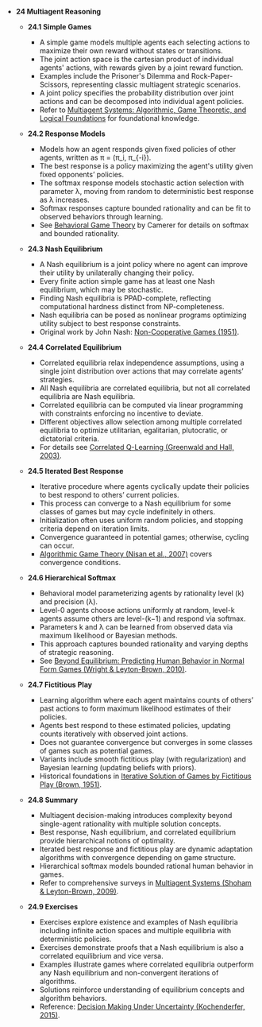 - **24 Multiagent Reasoning**  
  - **24.1 Simple Games**  
    - A simple game models multiple agents each selecting actions to maximize their own reward without states or transitions.  
    - The joint action space is the cartesian product of individual agents' actions, with rewards given by a joint reward function.  
    - Examples include the Prisoner's Dilemma and Rock-Paper-Scissors, representing classic multiagent strategic scenarios.  
    - A joint policy specifies the probability distribution over joint actions and can be decomposed into individual agent policies.  
    - Refer to [Multiagent Systems: Algorithmic, Game Theoretic, and Logical Foundations](https://doi.org/10.1017/CBO9780511809697) for foundational knowledge.  

  - **24.2 Response Models**  
    - Models how an agent responds given fixed policies of other agents, written as π = (π_i, π_{-i}).  
    - The best response is a policy maximizing the agent's utility given fixed opponents’ policies.  
    - The softmax response models stochastic action selection with parameter λ, moving from random to deterministic best response as λ increases.   
    - Softmax responses capture bounded rationality and can be fit to observed behaviors through learning.  
    - See [Behavioral Game Theory](https://press.princeton.edu/books/paperback/9780691118415/behavioral-game-theory) by Camerer for details on softmax and bounded rationality.  

  - **24.3 Nash Equilibrium**  
    - A Nash equilibrium is a joint policy where no agent can improve their utility by unilaterally changing their policy.  
    - Every finite action simple game has at least one Nash equilibrium, which may be stochastic.  
    - Finding Nash equilibria is PPAD-complete, reflecting computational hardness distinct from NP-completeness.  
    - Nash equilibria can be posed as nonlinear programs optimizing utility subject to best response constraints.  
    - Original work by John Nash: [Non-Cooperative Games (1951)](https://www.jstor.org/stable/1969529).  

  - **24.4 Correlated Equilibrium**  
    - Correlated equilibria relax independence assumptions, using a single joint distribution over actions that may correlate agents’ strategies.  
    - All Nash equilibria are correlated equilibria, but not all correlated equilibria are Nash equilibria.  
    - Correlated equilibria can be computed via linear programming with constraints enforcing no incentive to deviate.  
    - Different objectives allow selection among multiple correlated equilibria to optimize utilitarian, egalitarian, plutocratic, or dictatorial criteria.  
    - For details see [Correlated Q-Learning (Greenwald and Hall, 2003)](https://proceedings.neurips.cc/paper/2003/file/8200e3ac2061f649ae23f50778bc5c45-Paper.pdf).  

  - **24.5 Iterated Best Response**  
    - Iterative procedure where agents cyclically update their policies to best respond to others’ current policies.  
    - This process can converge to a Nash equilibrium for some classes of games but may cycle indefinitely in others.  
    - Initialization often uses uniform random policies, and stopping criteria depend on iteration limits.  
    - Convergence guaranteed in potential games; otherwise, cycling can occur.  
    - [Algorithmic Game Theory (Nisan et al., 2007)](https://doi.org/10.1017/CBO9780511809086) covers convergence conditions.  

  - **24.6 Hierarchical Softmax**  
    - Behavioral model parameterizing agents by rationality level (k) and precision (λ).  
    - Level-0 agents choose actions uniformly at random, level-k agents assume others are level-(k−1) and respond via softmax.  
    - Parameters k and λ can be learned from observed data via maximum likelihood or Bayesian methods.  
    - This approach captures bounded rationality and varying depths of strategic reasoning.  
    - See [Beyond Equilibrium: Predicting Human Behavior in Normal Form Games (Wright & Leyton-Brown, 2010)](https://aaai.org/ocs/index.php/AAAI/AAAI10/paper/view/1553).  

  - **24.7 Fictitious Play**  
    - Learning algorithm where each agent maintains counts of others’ past actions to form maximum likelihood estimates of their policies.  
    - Agents best respond to these estimated policies, updating counts iteratively with observed joint actions.  
    - Does not guarantee convergence but converges in some classes of games such as potential games.  
    - Variants include smooth fictitious play (with regularization) and Bayesian learning (updating beliefs with priors).  
    - Historical foundations in [Iterative Solution of Games by Fictitious Play (Brown, 1951)](https://www.jstor.org/stable/2226414).  

  - **24.8 Summary**  
    - Multiagent decision-making introduces complexity beyond single-agent rationality with multiple solution concepts.  
    - Best response, Nash equilibrium, and correlated equilibrium provide hierarchical notions of optimality.  
    - Iterated best response and fictitious play are dynamic adaptation algorithms with convergence depending on game structure.  
    - Hierarchical softmax models bounded rational human behavior in games.  
    - Refer to comprehensive surveys in [Multiagent Systems (Shoham & Leyton-Brown, 2009)](https://doi.org/10.1017/CBO9780511809697).  

  - **24.9 Exercises**  
    - Exercises explore existence and examples of Nash equilibria including infinite action spaces and multiple equilibria with deterministic policies.  
    - Exercises demonstrate proofs that a Nash equilibrium is also a correlated equilibrium and vice versa.  
    - Examples illustrate games where correlated equilibria outperform any Nash equilibrium and non-convergent iterations of algorithms.  
    - Solutions reinforce understanding of equilibrium concepts and algorithm behaviors.  
    - Reference: [Decision Making Under Uncertainty (Kochenderfer, 2015)](https://web.stanford.edu/~mkockend/DA-book/).
